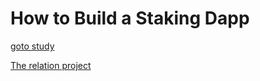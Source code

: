 # How to Build a Staking Dapp

[goto study](https://docs.alchemy.com/docs/how-to-build-a-staking-dapp) 

[The relation project](https://github.com/chenym1992/challenge-decentralized-staking)